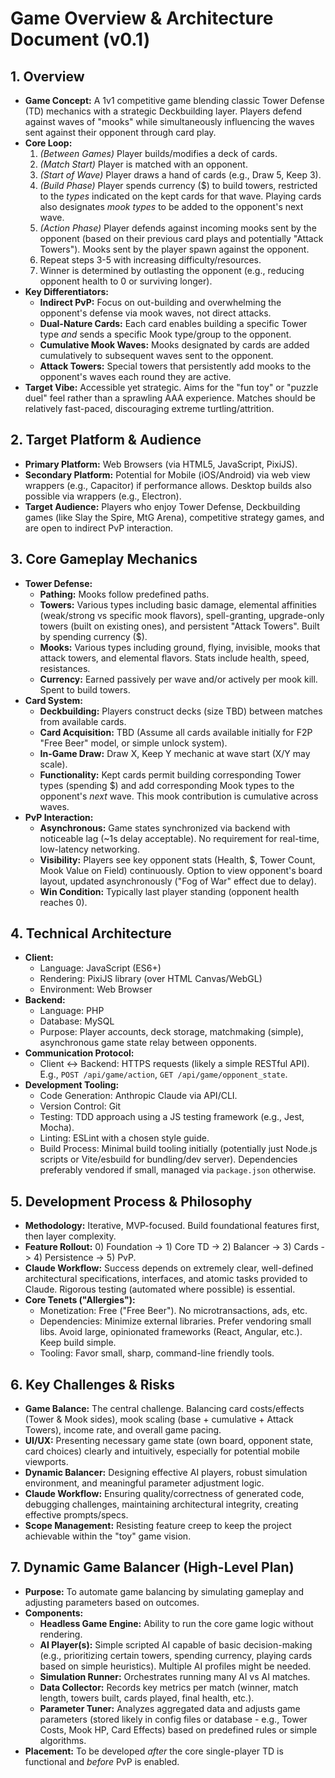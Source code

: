 # Game Overview & Architecture Document (v0.1)

## 1. Overview

* **Game Concept:** A 1v1 competitive game blending classic Tower Defense (TD) mechanics with a strategic Deckbuilding layer. Players defend against waves of "mooks" while simultaneously influencing the waves sent against their opponent through card play.
* **Core Loop:**
    1.  *(Between Games)* Player builds/modifies a deck of cards.
    2.  *(Match Start)* Player is matched with an opponent.
    3.  *(Start of Wave)* Player draws a hand of cards (e.g., Draw 5, Keep 3).
    4.  *(Build Phase)* Player spends currency ($) to build towers, restricted to the *types* indicated on the kept cards for that wave. Playing cards also designates *mook types* to be added to the opponent's next wave.
    5.  *(Action Phase)* Player defends against incoming mooks sent by the opponent (based on their previous card plays and potentially "Attack Towers"). Mooks sent by the player spawn against the opponent.
    6.  Repeat steps 3-5 with increasing difficulty/resources.
    7.  Winner is determined by outlasting the opponent (e.g., reducing opponent health to 0 or surviving longer).
* **Key Differentiators:**
    * **Indirect PvP:** Focus on out-building and overwhelming the opponent's defense via mook waves, not direct attacks.
    * **Dual-Nature Cards:** Each card enables building a specific Tower type *and* sends a specific Mook type/group to the opponent.
    * **Cumulative Mook Waves:** Mooks designated by cards are added cumulatively to subsequent waves sent to the opponent.
    * **Attack Towers:** Special towers that persistently add mooks to the opponent's waves each round they are active.
* **Target Vibe:** Accessible yet strategic. Aims for the "fun toy" or "puzzle duel" feel rather than a sprawling AAA experience. Matches should be relatively fast-paced, discouraging extreme turtling/attrition.

## 2. Target Platform & Audience

* **Primary Platform:** Web Browsers (via HTML5, JavaScript, PixiJS).
* **Secondary Platform:** Potential for Mobile (iOS/Android) via web view wrappers (e.g., Capacitor) if performance allows. Desktop builds also possible via wrappers (e.g., Electron).
* **Target Audience:** Players who enjoy Tower Defense, Deckbuilding games (like Slay the Spire, MtG Arena), competitive strategy games, and are open to indirect PvP interaction.

## 3. Core Gameplay Mechanics

* **Tower Defense:**
    * **Pathing:** Mooks follow predefined paths.
    * **Towers:** Various types including basic damage, elemental affinities (weak/strong vs specific mook flavors), spell-granting, upgrade-only towers (built on existing ones), and persistent "Attack Towers". Built by spending currency ($).
    * **Mooks:** Various types including ground, flying, invisible, mooks that attack towers, and elemental flavors. Stats include health, speed, resistances.
    * **Currency:** Earned passively per wave and/or actively per mook kill. Spent to build towers.
* **Card System:**
    * **Deckbuilding:** Players construct decks (size TBD) between matches from available cards.
    * **Card Acquisition:** TBD (Assume all cards available initially for F2P "Free Beer" model, or simple unlock system).
    * **In-Game Draw:** Draw X, Keep Y mechanic at wave start (X/Y may scale).
    * **Functionality:** Kept cards permit building corresponding Tower types (spending $) and add corresponding Mook types to the opponent's *next* wave. This mook contribution is cumulative across waves.
* **PvP Interaction:**
    * **Asynchronous:** Game states synchronized via backend with noticeable lag (~1s delay acceptable). No requirement for real-time, low-latency networking.
    * **Visibility:** Players see key opponent stats (Health, $, Tower Count, Mook Value on Field) continuously. Option to view opponent's board layout, updated asynchronously ("Fog of War" effect due to delay).
    * **Win Condition:** Typically last player standing (opponent health reaches 0).

## 4. Technical Architecture

* **Client:**
    * Language: JavaScript (ES6+)
    * Rendering: PixiJS library (over HTML Canvas/WebGL)
    * Environment: Web Browser
* **Backend:**
    * Language: PHP
    * Database: MySQL
    * Purpose: Player accounts, deck storage, matchmaking (simple), asynchronous game state relay between opponents.
* **Communication Protocol:**
    * Client <-> Backend: HTTPS requests (likely a simple RESTful API). E.g., `POST /api/game/action`, `GET /api/game/opponent_state`.
* **Development Tooling:**
    * Code Generation: Anthropic Claude via API/CLI.
    * Version Control: Git
    * Testing: TDD approach using a JS testing framework (e.g., Jest, Mocha).
    * Linting: ESLint with a chosen style guide.
    * Build Process: Minimal build tooling initially (potentially just Node.js scripts or Vite/esbuild for bundling/dev server). Dependencies preferably vendored if small, managed via `package.json` otherwise.

## 5. Development Process & Philosophy

* **Methodology:** Iterative, MVP-focused. Build foundational features first, then layer complexity.
* **Feature Rollout:** 0) Foundation -> 1) Core TD -> 2) Balancer -> 3) Cards -> 4) Persistence -> 5) PvP.
* **Claude Workflow:** Success depends on extremely clear, well-defined architectural specifications, interfaces, and atomic tasks provided to Claude. Rigorous testing (automated where possible) is essential.
* **Core Tenets ("Allergies"):**
    * Monetization: Free ("Free Beer"). No microtransactions, ads, etc.
    * Dependencies: Minimize external libraries. Prefer vendoring small libs. Avoid large, opinionated frameworks (React, Angular, etc.). Keep build simple.
    * Tooling: Favor small, sharp, command-line friendly tools.

## 6. Key Challenges & Risks

* **Game Balance:** The central challenge. Balancing card costs/effects (Tower & Mook sides), mook scaling (base + cumulative + Attack Towers), income rate, and overall game pacing.
* **UI/UX:** Presenting necessary game state (own board, opponent state, card choices) clearly and intuitively, especially for potential mobile viewports.
* **Dynamic Balancer:** Designing effective AI players, robust simulation environment, and meaningful parameter adjustment logic.
* **Claude Workflow:** Ensuring quality/correctness of generated code, debugging challenges, maintaining architectural integrity, creating effective prompts/specs.
* **Scope Management:** Resisting feature creep to keep the project achievable within the "toy" game vision.

## 7. Dynamic Game Balancer (High-Level Plan)

* **Purpose:** To automate game balancing by simulating gameplay and adjusting parameters based on outcomes.
* **Components:**
    * **Headless Game Engine:** Ability to run the core game logic without rendering.
    * **AI Player(s):** Simple scripted AI capable of basic decision-making (e.g., prioritizing certain towers, spending currency, playing cards based on simple heuristics). Multiple AI profiles might be needed.
    * **Simulation Runner:** Orchestrates running many AI vs AI matches.
    * **Data Collector:** Records key metrics per match (winner, match length, towers built, cards played, final health, etc.).
    * **Parameter Tuner:** Analyzes aggregated data and adjusts game parameters (stored likely in config files or database - e.g., Tower Costs, Mook HP, Card Effects) based on predefined rules or simple algorithms.
* **Placement:** To be developed *after* the core single-player TD is functional and *before* PvP is enabled.
